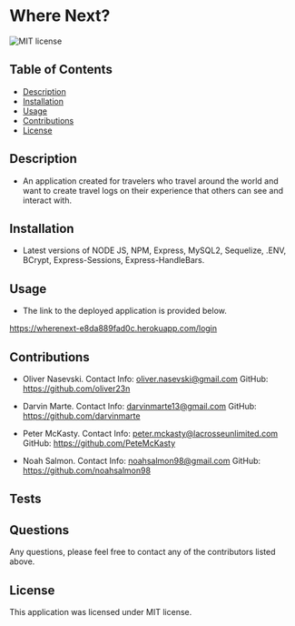 # Where Next? 

![MIT license](https://img.shields.io/badge/license-MIT-blue)

## Table of Contents

- [Description](#description)
- [Installation](#installation)
- [Usage](#usage)
- [Contributions](#contributions)
- [License](#license)

## Description

- An application created for travelers who travel around the world and want to create travel logs on their experience that others can see and interact with.


## Installation

- Latest versions of NODE JS, NPM, Express, MySQL2, Sequelize, .ENV, BCrypt, Express-Sessions, Express-HandleBars. 

## Usage

- The link to the deployed application is provided below.

https://wherenext-e8da889fad0c.herokuapp.com/login

## Contributions

- Oliver Nasevski. 
  Contact Info: oliver.nasevski@gmail.com 
  GitHub: https://github.com/oliver23n

- Darvin Marte. 
  Contact Info: darvinmarte13@gmail.com 
  GitHub: https://github.com/darvinmarte

- Peter McKasty. 
  Contact Info: peter.mckasty@lacrosseunlimited.com
  GitHub: https://github.com/PeteMcKasty

- Noah Salmon. 
  Contact Info: noahsalmon98@gmail.com
  GitHub: https://github.com/noahsalmon98


## Tests

## Questions

Any questions, please feel free to contact any of the contributors listed above. 

## License

 This application was licensed under MIT license.